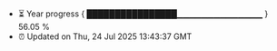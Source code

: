 - ⏳ Year progress { ████████████████▁▁▁▁▁▁▁▁▁▁▁▁▁▁ } 56.05 %
- ⏰ Updated on Thu, 24 Jul 2025 13:43:37 GMT

